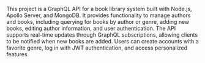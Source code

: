 This project is a GraphQL API for a book library system built with Node.js, Apollo Server, and MongoDB. It provides functionality to manage authors and books, including querying for books by author or genre, adding new books, editing author information, and user authentication. The API supports real-time updates through GraphQL subscriptions, allowing clients to be notified when new books are added. Users can create accounts with a favorite genre, log in with JWT authentication, and access personalized features.
